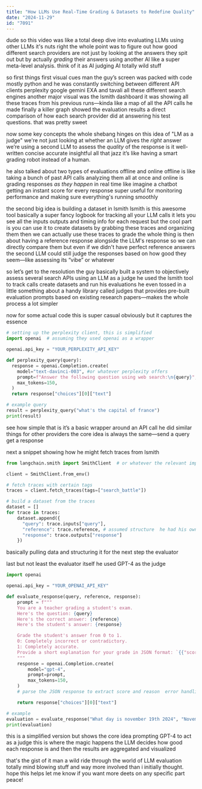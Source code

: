 ```yaml
---
title: "How LLMs Use Real-Time Grading & Datasets to Redefine Quality"
date: "2024-11-29"
id: "7091"
---
```


dude so this video was like a total deep dive into evaluating LLMs using other LLMs it's nuts right the whole point was to figure out how good different search providers are not just by looking at the answers they spit out but by actually _grading_ their answers using another AI like a super meta-level analysis. think of it as AI judging AI totally wild stuff

 so first things first visual cues man the guy’s screen was packed with code mostly python and he was constantly switching between different API clients perplexity google gemini EXA and tavali all these different search engines another major visual was the lsmith dashboard it was showing all these traces from his previous runs—kinda like a map of all the API calls he made finally a killer graph showed the evaluation results a direct comparison of how each search provider did at answering his test questions. that was pretty sweet

now some key concepts the whole shebang hinges on this idea of "LM as a judge" we're not just looking at whether an LLM gives the _right_ answer we’re using a second LLM to assess the _quality_ of the response is it well-written concise accurate insightful all that jazz it’s like having a smart grading robot instead of a human.

he also talked about two types of evaluations offline and online offline is like taking a bunch of past API calls analyzing them all at once and online is grading responses _as they happen_ in real time like imagine a chatbot getting an instant score for every response super useful for monitoring performance and making sure everything's running smoothly

the second big idea is building a dataset in lsmith lsmith is this awesome tool basically a super fancy logbook for tracking all your LLM calls it lets you see all the inputs outputs and timing info for each request but the cool part is you can use it to create datasets by grabbing these traces and organizing them then we can actually use these traces to grade the whole thing is then about having a reference response alongside the LLM's response so we can directly compare them but even if we didn't have perfect reference answers the second LLM could still judge the responses based on how good they seem—like assessing its “vibe” or whatever

 so let’s get to the resolution the guy basically built a system to objectively assess several search APIs using an LLM as a judge he used the lsmith tool to track calls create datasets and run his evaluations he even tossed in a little something about a handy library called judges that provides pre-built evaluation prompts based on existing research papers—makes the whole process a lot simpler

now for some actual code this is super casual obviously but it captures the essence

```python
# setting up the perplexity client, this is simplified
import openai  # assuming they used openai as a wrapper

openai.api_key = "YOUR_PERPLEXITY_API_KEY"

def perplexity_query(query):
  response = openai.Completion.create(
    model="text-davinci-003", #or whatever perplexity offers
    prompt=f"Answer the following question using web search:\n{query}",
    max_tokens=150,
  )
  return response["choices"][0]["text"]

# example query
result = perplexity_query("what's the capital of france")
print(result)
```

see how simple that is it’s a basic wrapper around an API call he did similar things for other providers the core idea is always the same—send a query get a response

next a snippet showing how he might fetch traces from lsmith

```python
from langchain.smith import SmithClient  # or whatever the relevant import is

client = SmithClient.from_env()

# fetch traces with certain tags
traces = client.fetch_traces(tags=["search_battle"])

# build a dataset from the traces
dataset = []
for trace in traces:
    dataset.append({
      "query": trace.inputs["query"],
      "reference": trace.reference, # assumed structure  he had his own schema
      "response": trace.outputs["response"]
    })
```

basically pulling data and structuring it for the next step the evaluator

last but not least the evaluator itself he used GPT-4 as the judge

```python
import openai

openai.api_key = "YOUR_OPENAI_API_KEY"

def evaluate_response(query, reference, response):
    prompt = f"""
    You are a teacher grading a student's exam.
    Here's the question: {query}
    Here's the correct answer: {reference}
    Here's the student's answer: {response}

    Grade the student's answer from 0 to 1.
    0: Completely incorrect or contradictory.
    1: Completely accurate.
    Provide a short explanation for your grade in JSON format: `{{"score": 0.8, "reason": "Mostly accurate, but some minor details were missing."}}`
    """
    response = openai.Completion.create(
        model="gpt-4",
        prompt=prompt,
        max_tokens=150,
    )
    # parse the JSON response to extract score and reason  error handling omitted for brevity

    return response["choices"][0]["text"]

# example
evaluation = evaluate_response("What day is november 19th 2024", "November 19th, 2024", "October 24th, 2024")
print(evaluation)
```

this is a simplified version but shows the core idea prompting GPT-4 to act as a judge this is where the magic happens the LLM decides how good each response is and then the results are aggregated and visualized

that's the gist of it man a wild ride through the world of LLM evaluation totally mind blowing stuff and way more involved than i initially thought. hope this helps let me know if you want more deets on any specific part peace!
